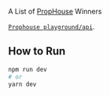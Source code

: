 A List of [PropHouse](https://prop.house) Winners

[`Prophouse playground/api`](https://prod.backend.prop.house/graphql).
## How to Run

```bash
npm run dev
# or
yarn dev
```